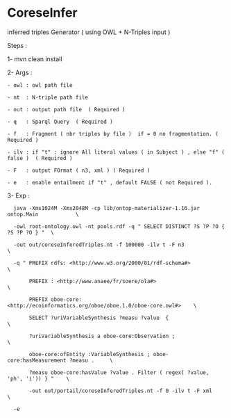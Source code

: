 

# CoreseInfer

inferred triples Generator ( using OWL + N-Triples input )

Steps : 

 1- mvn clean install 
 
 2- Args :
 
    - owl : owl path file
    
    - nt  : N-triple path file 
    
    - out : output path file  ( Required )
    
    - q   : Sparql Query  ( Required )
    
    - f   : Fragment ( nbr triples by file )  if = 0 no fragmentation. ( Required )
    
    - ilv : if "t" : ignore All literal values ( in Subject ) , else "f" ( false )  ( Required )
    
    - F   : output FOrmat ( n3, xml ) ( Required )
    
    - e   : enable entailment if "t" , default FALSE ( not Required ).
    
  3- Exp :
  
      java -Xms1024M -Xmx2048M -cp lib/ontop-materializer-1.16.jar ontop.Main            \
      
      -owl root-ontology.owl -nt pools.rdf -q " SELECT DISTINCT ?S ?P ?O { ?S ?P ?O } "  \ 
      
      -out out/coreseInferedTriples.nt -f 100000 -ilv t -F n3                            \
      
      -q " PREFIX rdfs: <http://www.w3.org/2000/01/rdf-schema#>                          \ 
      
           PREFIX : <http://www.anaee/fr/soere/ola#>                                     \ 
           
           PREFIX oboe-core: <http://ecoinformatics.org/oboe/oboe.1.0/oboe-core.owl#>    \ 
           
           SELECT ?uriVariableSynthesis ?measu ?value  {                                 \ 
           
           ?uriVariableSynthesis a oboe-core:Observation ;                               \  
           
           oboe-core:ofEntity :VariableSynthesis ; oboe-core:hasMeasurement ?measu .     \ 
           
           ?measu oboe-core:hasValue ?value . Filter ( regex( ?value, 'ph', 'i')) } "    \
           
           -out out/portail/coreseInferedTriples.nt -f 0 -ilv t -F xml                   \
           
      -e
     
